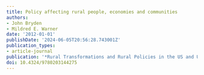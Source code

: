 ```yaml
---
title: Policy affecting rural people, economies and communities
authors:
- John Bryden
- Mildred E. Warner
date: '2012-01-01'
publishDate: '2024-06-05T20:56:28.743001Z'
publication_types:
- article-journal
publication: '*Rural Transformations and Rural Policies in the US and UK*'
doi: 10.4324/9780203144275
---
```

